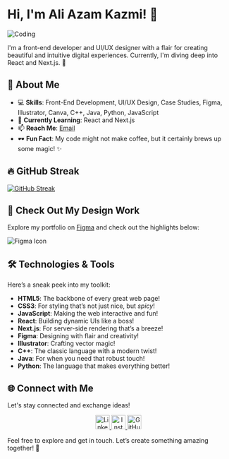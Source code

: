 # Hi, I'm Ali Azam Kazmi! 👋

![Coding](https://cdn.dribbble.com/users/2646423/screenshots/5507196/computer.gif)

I'm a front-end developer and UI/UX designer with a flair for creating beautiful and intuitive digital experiences. Currently, I'm diving deep into React and Next.js. 🚀

## 🌟 About Me

- 💻 **Skills**: Front-End Development, UI/UX Design, Case Studies, Figma, Illustrator, Canva, C++, Java, Python, JavaScript
- 🌱 **Currently Learning**: React and Next.js
- 📫 **Reach Me**: [Email](mailto:aliazamkazmi1291@gmail.com)
- 🕶️ **Fun Fact**: My code might not make coffee, but it certainly brews up some magic! ✨

## 🔥 GitHub Streak

[![GitHub Streak](https://github-readme-streak-stats.herokuapp.com?user=aliazam1291&theme=chartreuse-dark&date_format=M%20j%5B%2C%20Y%5D)](https://git.io/streak-stats)


## 💼 Check Out My Design Work

Explore my portfolio on [Figma](https://www.figma.com/design/mmfcZIoZ4VeUidOXDIP3OD/My-design-Portfolio?node-id=1-94&t=DdTFDB5v7LMPPjXS-1) and check out the highlights below:

![Figma Icon](https://www.vectorlogo.zone/logos/figma/figma-icon.svg)

## 🛠️ Technologies & Tools

Here’s a sneak peek into my toolkit:

- **HTML5**: The backbone of every great web page!
- **CSS3**: For styling that’s not just nice, but *spicy*!
- **JavaScript**: Making the web interactive and fun!
- **React**: Building dynamic UIs like a boss!
- **Next.js**: For server-side rendering that’s a breeze!
- **Figma**: Designing with flair and creativity! 
- **Illustrator**: Crafting vector magic!
- **C++**: The classic language with a modern twist!
- **Java**: For when you need that robust touch!
- **Python**: The language that makes everything better!

## 🌐 Connect with Me

Let's stay connected and exchange ideas!

<p align="center">
  <a href="https://www.linkedin.com/in/aliazam-kazmi/">
    <img src="https://raw.githubusercontent.com/rahulbanerjee26/githubAboutMeGenerator/main/icons/linked-in-alt.svg" alt="LinkedIn" width="32" height="32"/>
  </a>
  <a href="https://instagram.com/smaak.ux">
    <img src="https://user-images.githubusercontent.com/75165587/119674243-ad12f680-be59-11eb-9416-7b00e0b992df.png" alt="Instagram" width="32" height="32"/>
  </a>
  <a href="https://github.com/aliazam1291">
    <img src="https://raw.githubusercontent.com/rahulbanerjee26/githubAboutMeGenerator/main/icons/github.svg" alt="GitHub" width="32" height="32"/>
  </a>
</p>

Feel free to explore and get in touch. Let’s create something amazing together! 🚀
